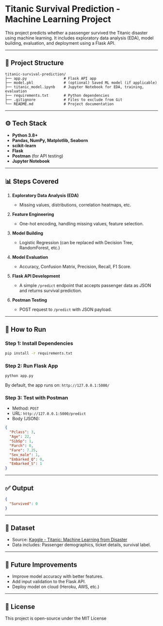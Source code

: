 

# Titanic Survival Prediction - Machine Learning Project

This project predicts whether a passenger survived the Titanic disaster using machine learning. It includes exploratory data analysis (EDA), model building, evaluation, and deployment using a Flask API.

---

## 📁 Project Structure

```
titanic-survival-prediction/
├── app.py                 # Flask API app
├── model.pkl              # (optional) Saved ML model (if applicable)
├── titanic_model.ipynb    # Jupyter Notebook for EDA, training, evaluation
├── requirements.txt       # Python dependencies
├── .gitignore             # Files to exclude from Git
└── README.md              # Project documentation
```

---

## ⚙️ Tech Stack

- **Python 3.8+**
- **Pandas, NumPy, Matplotlib, Seaborn**
- **scikit-learn**
- **Flask**
- **Postman** (for API testing)
- **Jupyter Notebook**

---

## 📊 Steps Covered

1. **Exploratory Data Analysis (EDA)**  
   - Missing values, distributions, correlation heatmaps, etc.

2. **Feature Engineering**  
   - One-hot encoding, handling missing values, feature selection.

3. **Model Building**  
   - Logistic Regression (can be replaced with Decision Tree, RandomForest, etc.)

4. **Model Evaluation**  
   - Accuracy, Confusion Matrix, Precision, Recall, F1 Score.

5. **Flask API Development**  
   - A simple `/predict` endpoint that accepts passenger data as JSON and returns survival prediction.

6. **Postman Testing**  
   - POST request to `/predict` with JSON payload.

---

## 🔧 How to Run

### Step 1: Install Dependencies

```bash
pip install -r requirements.txt
```

### Step 2: Run Flask App

```bash
python app.py
```

By default, the app runs on: `http://127.0.0.1:5000/`

### Step 3: Test with Postman

- Method: `POST`
- URL: `http://127.0.0.1:5000/predict`
- Body (JSON):
```json
{
  "Pclass": 3,
  "Age": 22,
  "SibSp": 1,
  "Parch": 0,
  "Fare": 7.25,
  "Sex_male": 1,
  "Embarked_Q": 0,
  "Embarked_S": 1
}
```

---

## ✅ Output

```json
{
  "Survived": 0
}
```

---

## 📁 Dataset

- Source: [Kaggle - Titanic: Machine Learning from Disaster](https://www.kaggle.com/competitions/titanic)
- Data includes: Passenger demographics, ticket details, survival label.

---

## 🏁 Future Improvements

- Improve model accuracy with better features.
- Add input validation to the Flask API.
- Deploy model on cloud (Heroku, AWS, etc.)

---

## 📜 License

This project is open-source under the MIT License

